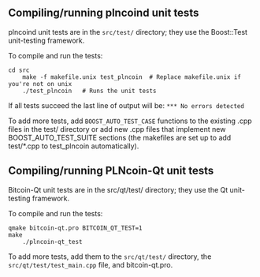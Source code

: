 Compiling/running plncoind unit tests
------------------------------------

plncoind unit tests are in the `src/test/` directory; they
use the Boost::Test unit-testing framework.

To compile and run the tests:

	cd src
        make -f makefile.unix test_plncoin  # Replace makefile.unix if you're not on unix
        ./test_plncoin   # Runs the unit tests

If all tests succeed the last line of output will be:
`*** No errors detected`

To add more tests, add `BOOST_AUTO_TEST_CASE` functions to the existing
.cpp files in the test/ directory or add new .cpp files that
implement new BOOST_AUTO_TEST_SUITE sections (the makefiles are
set up to add test/*.cpp to test_plncoin automatically).


Compiling/running PLNcoin-Qt unit tests
---------------------------------------

Bitcoin-Qt unit tests are in the src/qt/test/ directory; they
use the Qt unit-testing framework.

To compile and run the tests:

	qmake bitcoin-qt.pro BITCOIN_QT_TEST=1
	make
        ./plncoin-qt_test

To add more tests, add them to the `src/qt/test/` directory,
the `src/qt/test/test_main.cpp` file, and bitcoin-qt.pro.
